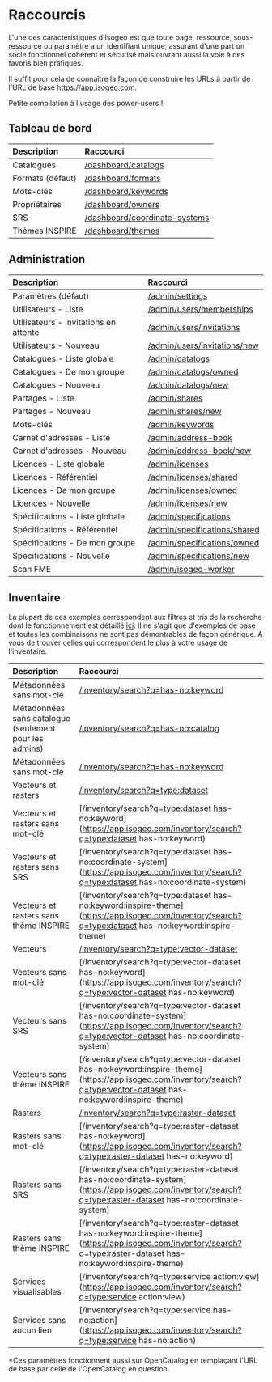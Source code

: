 # Raccourcis

L&apos;une des caractéristiques d&apos;Isogeo est que toute page, ressource, sous-ressource ou paramètre a un identifiant unique, assurant d&apos;une part un socle fonctionnel cohérent et sécurisé mais ouvrant aussi la voie à des favoris bien pratiques.

Il suffit pour cela de connaître la façon de construire les URLs à partir de l&apos;URL de base https://app.isogeo.com.

Petite compilation à l&apos;usage des power-users !

## Tableau de bord

| Description                        | Raccourci |
| :--------------------------------- | :-------- |
| Catalogues       | [/dashboard/catalogs](https://app.isogeo.com/dashboard/catalogs) |
| Formats (défaut) | [/dashboard/formats](https://app.isogeo.com/dashboard/formats) |
| Mots-clés        | [/dashboard/keywords](https://app.isogeo.com/dashboard/keywords) |
| Propriétaires    | [/dashboard/owners](https://app.isogeo.com/dashboard/owners) |
| SRS              | [/dashboard/coordinate-systems](https://app.isogeo.com/dashboard/coordinate-systems) |
| Thèmes INSPIRE   | [/dashboard/themes](https://app.isogeo.com/dashboard/themes) |

## Administration

| Description                        | Raccourci |
| :--------------------------------- | :-------- |
| Paramètres (défaut) | [/admin/settings](https://app.isogeo.com/admin/settings) |
| Utilisateurs - Liste | [/admin/users/memberships](https://app.isogeo.com/admin/users/memberships) |
| Utilisateurs - Invitations en attente | [/admin/users/invitations](https://app.isogeo.com/admin/users/invitations) |
| Utilisateurs - Nouveau | [/admin/users/invitations/new](https://app.isogeo.com/admin/users/invitations/new) |
| Catalogues - Liste globale | [/admin/catalogs](https://app.isogeo.com/admin/catalogs) |
| Catalogues - De mon groupe | [/admin/catalogs/owned](https://app.isogeo.com/admin/catalogs/owned) |
| Catalogues - Nouveau | [/admin/catalogs/new](https://app.isogeo.com/admin/catalogs/new) |
| Partages - Liste | [/admin/shares](https://app.isogeo.com/admin/shares) |
| Partages - Nouveau | [/admin/shares/new](https://app.isogeo.com/admin/shares/new) |
| Mots-clés   | [/admin/keywords](https://app.isogeo.com/admin/keywords) |
| Carnet d&apos;adresses - Liste   | [/admin/address-book](https://app.isogeo.com/admin/address-book) |
| Carnet d&apos;adresses - Nouveau   | [/admin/address-book/new](https://app.isogeo.com/admin/address-book/new) |
| Licences - Liste globale  | [/admin/licenses](https://app.isogeo.com/admin/licenses) |
| Licences - Référentiel  | [/admin/licenses/shared](https://app.isogeo.com/admin/licenses/shared) |
| Licences - De mon groupe  | [/admin/licenses/owned](https://app.isogeo.com/admin/licenses/owned) |
| Licences - Nouvelle  | [/admin/licenses/new](https://app.isogeo.com/admin/licenses/new) |
| Spécifications - Liste globale  | [/admin/specifications](https://app.isogeo.com/admin/specifications) |
| Spécifications - Référentiel  | [/admin/specifications/shared](https://app.isogeo.com/admin/specifications/shared) |
| Spécifications - De mon groupe  | [/admin/specifications/owned](https://app.isogeo.com/admin/specifications/owned) |
| Spécifications - Nouvelle  | [/admin/specifications/new](https://app.isogeo.com/admin/specifications/new) |
| Scan FME  | [/admin/isogeo-worker](https://app.isogeo.com/admin/isogeo-worker) |

## Inventaire

La plupart de ces exemples correspondent aux filtres et tris de la recherche dont le fonctionnement est détaillé [ici](../features/inventory/search.html). Il ne s&apos;agit que d&apos;exemples de base et toutes les combinaisons ne sont pas démontrables de façon générique. A vous de trouver celles qui correspondent le plus à votre usage de l&apos;inventaire.

| Description                        | Raccourci |
| :--------------------------------- | :-------- |
| Métadonnées sans mot-clé | [/inventory/search?q=has-no:keyword](https://app.isogeo.com/inventory/search?q=has-no:keyword) |
| Métadonnées sans catalogue (seulement pour les admins) | [/inventory/search?q=has-no:catalog](https://app.isogeo.com/inventory/search?q=has-no:catalog) |
| Métadonnées sans mot-clé | [/inventory/search?q=has-no:keyword](https://app.isogeo.com/inventory/search?q=has-no:keyword) |
| Vecteurs et rasters | [/inventory/search?q=type:dataset](https://app.isogeo.com/inventory/search?q=type:dataset) |
| Vecteurs et rasters sans mot-clé | [/inventory/search?q=type:dataset has-no:keyword](https://app.isogeo.com/inventory/search?q=type:dataset has-no:keyword) |
| Vecteurs et rasters sans SRS | [/inventory/search?q=type:dataset has-no:coordinate-system](https://app.isogeo.com/inventory/search?q=type:dataset has-no:coordinate-system) |
| Vecteurs et rasters sans thème INSPIRE | [/inventory/search?q=type:dataset has-no:keyword:inspire-theme](https://app.isogeo.com/inventory/search?q=type:dataset has-no:keyword:inspire-theme) |
| Vecteurs | [/inventory/search?q=type:vector-dataset](https://app.isogeo.com/inventory/search?q=type:vector-dataset) |
| Vecteurs sans mot-clé | [/inventory/search?q=type:vector-dataset has-no:keyword](https://app.isogeo.com/inventory/search?q=type:vector-dataset has-no:keyword) |
| Vecteurs sans SRS | [/inventory/search?q=type:vector-dataset has-no:coordinate-system](https://app.isogeo.com/inventory/search?q=type:vector-dataset has-no:coordinate-system) |
| Vecteurs sans thème INSPIRE | [/inventory/search?q=type:vector-dataset has-no:keyword:inspire-theme](https://app.isogeo.com/inventory/search?q=type:vector-dataset has-no:keyword:inspire-theme) |
| Rasters | [/inventory/search?q=type:raster-dataset](https://app.isogeo.com/inventory/search?q=type:raster-dataset) |
| Rasters sans mot-clé | [/inventory/search?q=type:raster-dataset has-no:keyword](https://app.isogeo.com/inventory/search?q=type:raster-dataset has-no:keyword) |
| Rasters sans SRS | [/inventory/search?q=type:raster-dataset has-no:coordinate-system](https://app.isogeo.com/inventory/search?q=type:raster-dataset has-no:coordinate-system) |
| Rasters sans thème INSPIRE | [/inventory/search?q=type:raster-dataset has-no:keyword:inspire-theme](https://app.isogeo.com/inventory/search?q=type:raster-dataset has-no:keyword:inspire-theme) |
| Services visualisables | [/inventory/search?q=type:service action:view](https://app.isogeo.com/inventory/search?q=type:service action:view) |
| Services sans aucun lien | [/inventory/search?q=type:service has-no:action](https://app.isogeo.com/inventory/search?q=type:service has-no:action) |


*Ces paramètres fonctionnent aussi sur OpenCatalog en remplaçant l&apos;URL de base par celle de l&apos;OpenCatalog en question.

